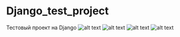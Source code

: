 # Django_test_project
Тестовый проект на Django
![alt text](https://sun9-32.userapi.com/impg/M1aPZUE5esvEn3ZTGg8LiJYIiVJ8fL4v_sLUUw/iK49e0YX390.jpg?size=1919x875&quality=96&sign=d12522b172d4612c26a30877534979cb&type=album)
![alt text](https://sun9-25.userapi.com/impg/Qb9drD9I0WM0JGtIK4hK14OLe9XySLSK3KPgUw/Fm6GXoAxNJ4.jpg?size=1920x899&quality=96&sign=e841de923e4e3f86b6f284fc2f38456a&type=album)
![alt text](https://sun9-73.userapi.com/impg/Td11amYj9kI_JN2jzTuq3QzT7H1jQUwBsI2MOg/lgz5B3CZPbg.jpg?size=1920x908&quality=96&sign=5eb34f19d1a188e2f5e48c3bf5636eac&type=album)
![alt text](https://sun9-39.userapi.com/impg/KjovKwi__YvmPEGHw3f_2YJuCos__pBaxRYfNg/_Z8itpcJP4c.jpg?size=1920x846&quality=96&sign=2003d1937ac50069db272a744e5e87d2&type=album)
